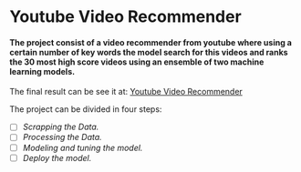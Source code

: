 # Youtube Video Recommender 
 
#### The project consist of a video recommender from youtube where using a certain number of key words the model search for this videos and ranks the 30 most high score videos using an ensemble of two machine learning models.

The final result can be see it at: [Youtube Video Recommender](https://powerful-plains-65681.herokuapp.com/)


The project can be divided in four steps:
- [ ] *Scrapping the Data.*
- [ ] *Processing the Data.*
- [ ] *Modeling and tuning the model.*
- [ ] *Deploy the model.*
